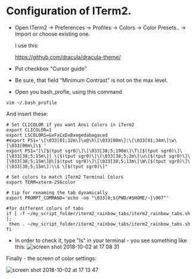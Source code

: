 # Configuration of ITerm2.

* Open ITerm2 -> Preferences -> Profiles -> Colors -> Color Presets.. -> Import or choose existing one.

  I use this:

  https://github.com/dracula/dracula-theme/

* Put checkbox "Cursor guide"

* Be sure, that field "Minimum Contrast" is not on the max level.

* Open you bash_profle, using this command
```
vim ~/.bash_profile
```
  And insert these:
```
# Set CLICOLOR if you want Ansi Colors in iTerm2
export CLICOLOR=1
export LSCOLORS=GxFxCxDxBxegedabagaced
#export PS1='\[\033[01;32m\]\u@\h\[\033[00m\]:\[\033[01;34m\]\w\[\033[00m\]\$ '
export PS1="[\[$(tput sgr0)\]\[\033[38;5;190m\]\T\[$(tput sgr0)\]\[\033[38;5;15m\]] \[$(tput sgr0)\]\[\033[38;5;2m\]\u\[$(tput sgr0)\]\[\033[38;5;15m\]@\[$(tput sgr0)\]\[\033[38;5;13m\]\W\[$(tput sgr0)\]\[\033[38;5;15m\]:\\$ \[$(tput sgr0)\]"

# Set colors to match iTerm2 Terminal Colors
export TERM=xterm-256color

# tip for renaming the tab dynamically
export PROMPT_COMMAND='echo -ne "\033]0;${PWD/#$HOME/~}\007"'

#for different colors of tabs
if [ -f ~/my_script_folder/iterm2_rainbow_tabs/iterm2_rainbow_tabs.sh ];
 then . ~/my_script_folder/iterm2_rainbow_tabs/iterm2_rainbow_tabs.sh
fi
```
* In order to check it, type "ls" in your terminal - you see something like this:
![screen shot 2018-10-02 at 17 08 31](https://user-images.githubusercontent.com/40454842/46358011-5c29b080-c666-11e8-8e55-e30b7e2a3f98.png)

Finally - the screen of color settings:

![screen shot 2018-10-02 at 17 13 47](https://user-images.githubusercontent.com/40454842/46358105-8f6c3f80-c666-11e8-807c-e3d326582803.png)
